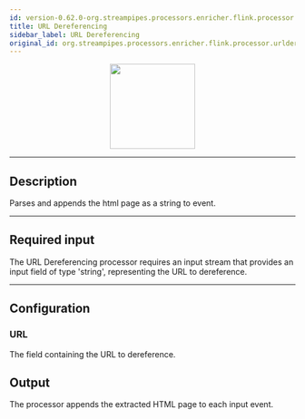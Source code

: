 ```yaml
---
id: version-0.62.0-org.streampipes.processors.enricher.flink.processor.urldereferencing
title: URL Dereferencing
sidebar_label: URL Dereferencing
original_id: org.streampipes.processors.enricher.flink.processor.urldereferencing
---
```




<p align="center"> 
    <img src="/docs/img/pipeline-elements/org.streampipes.processors.enricher.flink.processor.urldereferencing/icon.png" width="150px;" class="pe-image-documentation"/>
</p>

***

## Description

Parses and appends the html page as a string to event.

***

## Required input
The URL Dereferencing processor requires an input stream that provides an input field of type 'string', representing 
the URL to dereference.

***

## Configuration

### URL
The field containing the URL to dereference.

## Output
The processor appends the extracted HTML page to each input event.